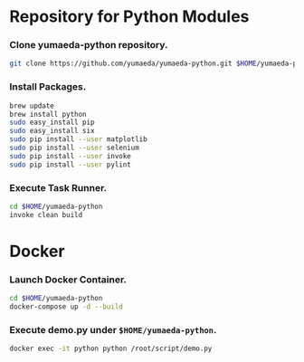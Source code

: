 # Repository for Python Modules

### Clone yumaeda-python repository.
```bash
git clone https://github.com/yumaeda/yumaeda-python.git $HOME/yumaeda-python
```

### Install Packages.
```bash
brew update
brew install python
sudo easy_install pip
sudo easy_install six
sudo pip install --user matplotlib
sudo pip install --user selenium
sudo pip install --user invoke
sudo pip install --user pylint
```

### Execute Task Runner.
```bash
cd $HOME/yumaeda-python
invoke clean build
```

# Docker

### Launch Docker Container.
```bash
cd $HOME/yumaeda-python
docker-compose up -d --build
```

### Execute demo.py under `$HOME/yumaeda-python`.
```bash
docker exec -it python python /root/script/demo.py
```
